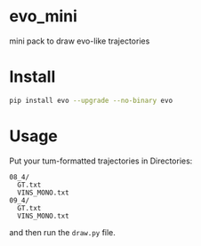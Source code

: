 # evo_mini
mini pack to draw evo-like trajectories
# Install
```bash
pip install evo --upgrade --no-binary evo
```
# Usage
Put your tum-formatted trajectories in Directories:
```
08_4/
  GT.txt
  VINS_MONO.txt
09_4/
  GT.txt
  VINS_MONO.txt
```
and then run the `draw.py` file.
